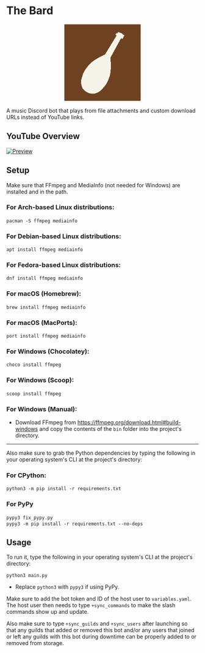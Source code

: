 # The Bard
<p align="center"><img src="https://github.com/CreatorAndrew/the-bard/blob/main/bard.png" width="200"/></p>
A music Discord bot that plays from file attachments and custom download URLs instead of YouTube links.

## YouTube Overview
[![Preview](https://img.youtube.com/vi/5fFW8cCbjbc/maxresdefault.jpg)](https://www.youtube.com/watch?v=5fFW8cCbjbc)

## Setup
Make sure that FFmpeg and MediaInfo (not needed for Windows) are installed and in the path.

### For Arch-based Linux distributions:
```
pacman -S ffmpeg mediainfo
```

### For Debian-based Linux distributions:
```
apt install ffmpeg mediainfo
```

### For Fedora-based Linux distributions:
```
dnf install ffmpeg mediainfo
```

### For macOS (Homebrew):
```
brew install ffmpeg mediainfo
```

### For macOS (MacPorts):
```
port install ffmpeg mediainfo
```

### For Windows (Chocolatey):
```
choco install ffmpeg
```

### For Windows (Scoop):
```
scoop install ffmpeg
```

### For Windows (Manual):
+ Download FFmpeg from https://ffmpeg.org/download.html#build-windows and copy the contents of the `bin` folder into the project's directory.

---

Also make sure to grab the Python dependencies by typing the following in your operating system's CLI at the project's directory:
### For CPython:
```
python3 -m pip install -r requirements.txt
```

### For PyPy
```
pypy3 fix_pypy.py
pypy3 -m pip install -r requirements.txt --no-deps
```

## Usage
To run it, type the following in your operating system's CLI at the project's directory:
```
python3 main.py
```

+ Replace `python3` with `pypy3` if using PyPy.

Make sure to add the bot token and ID of the host user to `variables.yaml`. The host user then needs to type `+sync_commands` to make the slash commands show up and update.

Also make sure to type `+sync_guilds` and `+sync_users` after launching so that any guilds that added or removed this bot
and/or any users that joined or left any guilds with this bot during downtime can be properly added to or removed from storage.
